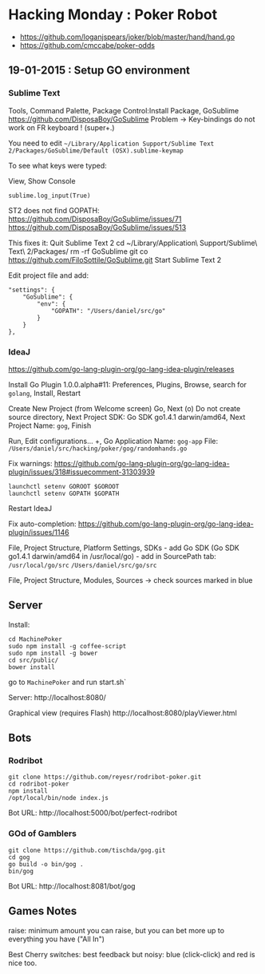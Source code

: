 Hacking Monday : Poker Robot
============================

* https://github.com/loganjspears/joker/blob/master/hand/hand.go
* https://github.com/cmccabe/poker-odds

19-01-2015 : Setup GO environment
---------------------------------

### Sublime Text

Tools, Command Palette, Package Control:Install Package, GoSublime
https://github.com/DisposaBoy/GoSublime
Problem -> Key-bindings do not work on FR keyboard ! (super+.)

You need to edit `~/Library/Application Support/Sublime Text 2/Packages/GoSublime/Default (OSX).sublime-keymap`

To see what keys were typed:

View, Show Console
~~~
sublime.log_input(True)
~~~

ST2 does not find GOPATH:
https://github.com/DisposaBoy/GoSublime/issues/71
https://github.com/DisposaBoy/GoSublime/issues/513

This fixes it:
    Quit Sublime Text 2
    cd ~/Library/Application\ Support/Sublime\ Text\ 2/Packages/
    rm -rf GoSublime
    git co https://github.com/FiloSottile/GoSublime.git
    Start Sublime Text 2

Edit project file and add:

    "settings": {
        "GoSublime": {
            "env": {
                "GOPATH": "/Users/daniel/src/go"
            }
        }
    },


### IdeaJ
https://github.com/go-lang-plugin-org/go-lang-idea-plugin/releases

Install Go Plugin 1.0.0.alpha#11:
    Preferences, Plugins, Browse, search for `golang`, Install, Restart

Create New Project (from Welcome screen)
    Go, Next
    (o) Do not create source directory, Next
    Project SDK: Go SDK go1.4.1 darwin/amd64, Next
    Project Name: `gog`, Finish

Run, Edit configurations...
    +, Go Application
    Name: `gog-app`
    File: `/Users/daniel/src/hacking/poker/gog/randomhands.go`

Fix warnings:
https://github.com/go-lang-plugin-org/go-lang-idea-plugin/issues/318#issuecomment-31303939
~~~
launchctl setenv GOROOT $GOROOT
launchctl setenv GOPATH $GOPATH
~~~
Restart IdeaJ

Fix auto-completion:
https://github.com/go-lang-plugin-org/go-lang-idea-plugin/issues/1146

File, Project Structure, Platform Settings, SDKs
    - add Go SDK (Go SDK go1.4.1 darwin/amd64 in /usr/local/go)
    - add in SourcePath tab:
        `/usr/local/go/src`
        `/Users/daniel/src/go/src`

File, Project Structure, Modules, Sources -> check sources marked in blue


Server
------
Install:
~~~
cd MachinePoker
sudo npm install -g coffee-script
sudo npm install -g bower
cd src/public/
bower install
~~~


go to `MachinePoker` and run start.sh`

Server:
http://localhost:8080/

Graphical view (requires Flash)
http://localhost:8080/playViewer.html

Bots
----

### Rodribot
~~~
git clone https://github.com/reyesr/rodribot-poker.git
cd rodribot-poker
npm install
/opt/local/bin/node index.js
~~~

Bot URL:
http://localhost:5000/bot/perfect-rodribot


### GOd of Gamblers
~~~
git clone https://github.com/tischda/gog.git
cd gog
go build -o bin/gog .
bin/gog
~~~

Bot URL:
http://localhost:8081/bot/gog


Games Notes
-----------
raise: minimum amount you can raise, but you can bet more
up to everything you have ("All In")

Best Cherry switches: best feedback but noisy: blue (click-click)
                      and red is nice too.
